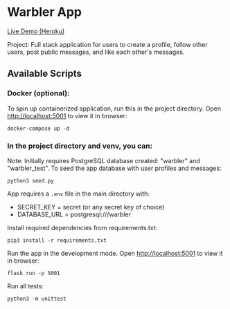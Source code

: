 # Warbler App

[Live Demo (Heroku)](https://warbler-zhl.herokuapp.com)

Project: Full stack application for users to create a profile, follow other users, post public messages, and like each other's messages.

## Available Scripts

### Docker (optional):
To spin up containerized application, run this in the project directory.
Open [http://localhost:5001](http://localhost:5001) to view it in browser:

    docker-compose up -d


### In the project directory and venv, you can:

Note: Initially requires PostgreSQL database created: "warbler" and "warbler_test".
To seed the app database with user profiles and messages:

    python3 seed.py

App requires a `.env` file in the main directory with:
- SECRET_KEY = secret (or any secret key of choice)
- DATABASE_URL = postgresql:///warbler

Install required dependencies from requirements.txt:

    pip3 install -r requirements.txt

Run the app in the development mode. Open [http://localhost:5001](http://localhost:5001) to view it in browser:

    flask run -p 5001

Run all tests:

    python3 -m unittest
